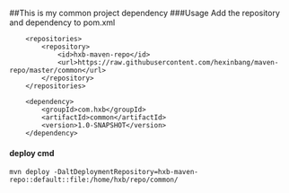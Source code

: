 ##This is my common project dependency
###Usage
Add the repository and dependency to pom.xml
```
    <repositories>
        <repository>
            <id>hxb-maven-repo</id>
            <url>https://raw.githubusercontent.com/hexinbang/maven-repo/master/common</url>
        </repository>
    </repositories>
```

```
    <dependency>
        <groupId>com.hxb</groupId>
        <artifactId>common</artifactId>
        <version>1.0-SNAPSHOT</version>
    </dependency>
```
#### deploy cmd
```
mvn deploy -DaltDeploymentRepository=hxb-maven-repo::default::file:/home/hxb/repo/common/
```